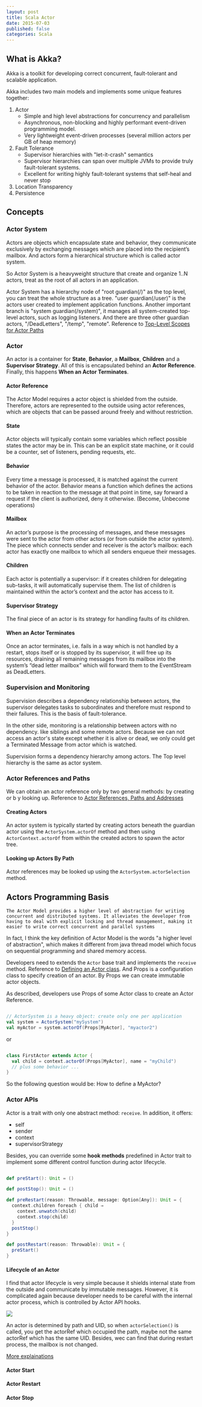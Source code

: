 ```yaml
---
layout: post
title: Scala Actor
date: 2015-07-03
published: false
categories: Scala
---
```


## What is Akka?

Akka is a toolkit for developing correct concurrent, fault-tolerant and scalable application.

Akka includes two main models and implements some unique features together:

1. Actor
    - Simple and high level abstractions for concurrency and parallelism
    - Asynchronous, non-blocking and highly performant event-driven programming model.
    - Very lightweight event-driven processes (several million actors per GB of heap memory)
2. Fault Tolerance
    - Supervisor hierarchies with "let-it-crash" semantics
    - Supervisor hierarchies can span over multiple JVMs to provide truly fault-tolerant systems.
    - Excellent for writing highly fault-tolerant systems that self-heal and never stop
3. Location Transparency
4. Persistence

## Concepts

### Actor System

Actors are objects which encapsulate state and behavior, they communicate exclusively by exchanging messages which are placed into the recipient’s mailbox. And actors form a hierarchical structure which is called actor system.

So Actor System is a heavyweight structure that create and organize 1..N actors, treat as the root of all actors in an application.

Actor System has a hierarchy node of "root guardian(/)" as the top level, you can treat the whole structure as a tree. "user guardian(/user)" is the actors user created to implement application functions. Another important branch is "system guardian(/system)", it manages all system-created top-level actors, such as logging listeners. And there are three other guardian actors, "/DeadLetters", "/temp", "remote". Reference to [Top-Level Scopes for Actor Paths](http://doc.akka.io/docs/akka/snapshot/general/addressing.html#Top-Level_Scopes_for_Actor_Paths)

### Actor

An actor is a container for **State**, **Behavior**, a **Mailbox**, **Children** and a **Supervisor Strategy**. All of this is encapsulated behind an **Actor Reference**. Finally, this happens **When an Actor Terminates**.

#### Actor Reference

The Actor Model requires a actor object is shielded from the outside. Therefore, actors are represented to the outside using actor references, which are objects that can be passed around freely and without restriction.

#### State

Actor objects will typically contain some variables which reflect possible states the actor may be in. This can be an explicit state machine, or it could be a counter, set of listeners, pending requests, etc.

#### Behavior

Every time a message is processed, it is matched against the current behavior of the actor. Behavior means a function which defines the actions to be taken in reaction to the message at that point in time, say forward a request if the client is authorized, deny it otherwise. (Become, Unbecome operations)

#### Mailbox

An actor’s purpose is the processing of messages, and these messages were sent to the actor from other actors (or from outside the actor system). The piece which connects sender and receiver is the actor’s mailbox: each actor has exactly one mailbox to which all senders enqueue their messages.

#### Children

Each actor is potentially a supervisor: if it creates children for delegating sub-tasks, it will automatically supervise them. The list of children is maintained within the actor’s context and the actor has access to it.

#### Supervisor Strategy

The final piece of an actor is its strategy for handling faults of its children.

#### When an Actor Terminates

Once an actor terminates, i.e. fails in a way which is not handled by a restart, stops itself or is stopped by its supervisor, it will free up its resources, draining all remaining messages from its mailbox into the system’s “dead letter mailbox” which will forward them to the EventStream as DeadLetters.

### Supervision and Monitoring

Supervision describes a dependency relationship between actors, the supervisor delegates tasks to subordinates and therefore must respond to their failures. This is the basis of fault-tolerance.

In the other side, monitoring is a relationship between actors with no dependency. like siblings and some remote actors. Because we can not access an actor's state except whether it is alive or dead, we only could get a Terminated Message from actor which is watched.

Supervision forms a dependency hierarchy among actors. The Top level hierarchy is the same as actor system.

### Actor References and Paths

We can obtain an actor reference only by two general methods: by creating or b y looking up. Reference to [Actor References, Paths and Addresses](http://doc.akka.io/docs/akka/snapshot/general/addressing.html)

#### Creating Actors

An actor system is typically started by creating actors beneath the guardian actor using the `ActorSystem.actorOf` method and then using `ActorContext.actorOf` from within the created actors to spawn the actor tree.

#### Looking up Actors By Path

Actor references may be looked up using the `ActorSystem.actorSelection` method.

## Actors Programming Basis

```
The Actor Model provides a higher level of abstraction for writing concurrent and distributed systems. It alleviates the developer from having to deal with explicit locking and thread management, making it easier to write correct concurrent and parallel systems

```

In fact, I think the key definition of Actor Model is the words "a higher level of abstraction", which makes it different from java thread model which focus on sequential programming and shared memory access.

Developers need to extends the `Actor` base trait and implements the `receive` method. Reference to [Defining an Actor class](http://doc.akka.io/docs/akka/snapshot/scala/actors.html#Defining_an_Actor_class). And Props is a configuration class to specify creation of an actor. By Props we can create immutable actor objects.

As described, developers use Props of some Actor class to create an Actor Reference.

```scala

// ActorSystem is a heavy object: create only one per application
val system = ActorSystem("mySystem")
val myActor = system.actorOf(Props[MyActor], "myactor2")

```

or

```scala

class FirstActor extends Actor {
  val child = context.actorOf(Props[MyActor], name = "myChild")
  // plus some behavior ...
}

```

So the following question would be: How to define a MyActor?

### Actor APIs

Actor is a trait with only one abstract method: `receive`. In addition, it offers:
- self
- sender
- context
- supervisorStrategy

Besides, you can override some **hook methods** predefined in Actor trait to implement some different control function during actor lifecycle.

```scala

def preStart(): Unit = ()

def postStop(): Unit = ()

def preRestart(reason: Throwable, message: Option[Any]): Unit = {
  context.children foreach { child ⇒
    context.unwatch(child)
    context.stop(child)
  }
  postStop()
}

def postRestart(reason: Throwable): Unit = {
  preStart()
}

```

#### Lifecycle of an Actor

I find that actor lifecycle is very simple because it shields internal state from the outside and communicate by immutable messages. However, it is complicated again because developer needs to be careful with the internal actor process, which is controlled by Actor API hooks.

![](/assets/2015-07-02-01.png)

An actor is determined by path and UID, so when `actorSelection()` is called, you get the actorRef which occupied the path, maybe not the same actorRef which has the same UID. Besides, wec can find that during restart process, the mailbox is not changed.

[More explainations](http://doc.akka.io/docs/akka/snapshot/scala/actors.html#Actor_Lifecycle)

#### Actor Start

#### Actor Restart

#### Actor Stop
